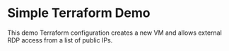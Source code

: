 # Simple Terraform Demo

This demo Terraform configuration creates a new VM and allows external RDP access from a list of public IPs.
